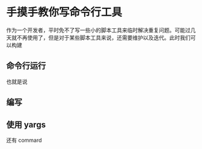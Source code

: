 # 手摸手教你写命令行工具

作为一个开发者，平时免不了写一些小的脚本工具来临时解决重复问题。可能过几天就不再使用了，但是对于某些脚本工具来说，还需要维护以及迭代。此时我们可以构建

## 命令行运行

也就是说

## 编写

## 使用 yargs

还有 commard